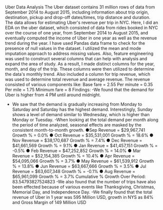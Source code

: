 Uber Data Analysis
The Uber dataset contains 31 million rows of data from September 2014 to August
2015, including information about trip origin, destination, pickup and drop-off
dates/times, trip distance and duration. The data allows for estimating Uber's revenue
per trip in NYC.
Here, I did an EDA on the uber dataset, which consisted of data from rides booked in
NYC over the course of one year, from September 2014 to August 2015, and eventually
computed the income of Uber in one year as well as the revenue trend during the year.
I have used Pandas data frame to check for the presence of null values in the dataset. 
I utilized the mean and mode imputation approach to address missing values.
Also, feature engineering was used to construct several columns that can help with
analysis and expand the area of study. As a result, I made distinct columns for the year,
month, and day of the trip. These columns were then utilized to determine the data's
monthly trend. Also included a column for trip revenue, which was used to determine
total revenue and average revenue. The revenue consisted of various components like:
Base fare = 2.55
Per minute = 0.35
Per mile = 1.75
Minimum fare = 8
Findings:
-We found that the demand for Uber is higher from 4 PM until around midnight.
- We saw that the demand is gradually increasing from Monday to Saturday and Saturday
has the highest demand. Interestingly, Sunday shows a level of demand similar to
Wednesday, which is higher than Monday or Tuesday.
-When looking at the total demand per month along the period of time analyzed, seasonal
effects are masked by the consistent month-to-month growth.
●Sep Revenue = $29,967,741 Growth % = 0.0%
● Oct Revenue = $35,531,001 Growth % = 18.6%
● Nov Revenue = $38,170,687 Growth % = 7.4%
● Dec Revenue = $41,661,569 Growth % = 9.1%
● Jan Revenue = $41,457,151 Growth % = -0.5%
● Feb Revenue = $47,252,852 Growth % = 14.0%
● Mar Revenue = $52,154,385 Growth % = 10.4%
● Apr Revenue = $54,095,066 Growth % = 3.7%
● May Revenue = $61,539,912 Growth % = 13.8%
● Jun Revenue = $63,667,666 Growth % = 3.5%
● Jul Revenue = $63,607,348 Growth % = -0.1%
● Aug Revenue = $65,961,099 Growth % = 3.7%
Cumulative % Growth Over Period: 83.54793827524823
-We also found that the number of trips have also been effected because of various events like Thanksgiving, Christmas, Memorial Day, and Independence Day.
-We finally found that the total revenue of Uber in 1 year was 595 Million USD, growth in NYS as 84% and Gross Margin of 149 Million USD
